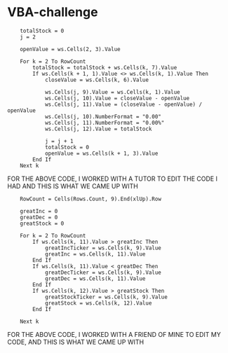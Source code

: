 # VBA-challenge
        
        totalStock = 0
        j = 2
        
        openValue = ws.Cells(2, 3).Value
    
        For k = 2 To RowCount
            totalStock = totalStock + ws.Cells(k, 7).Value
            If ws.Cells(k + 1, 1).Value <> ws.Cells(k, 1).Value Then
                closeValue = ws.Cells(k, 6).Value
    
                ws.Cells(j, 9).Value = ws.Cells(k, 1).Value
                ws.Cells(j, 10).Value = closeValue - openValue
                ws.Cells(j, 11).Value = (closeValue - openValue) / openValue
                ws.Cells(j, 10).NumberFormat = "0.00"
                ws.Cells(j, 11).NumberFormat = "0.00%"
                ws.Cells(j, 12).Value = totalStock
                    
                j = j + 1
                totalStock = 0
                openValue = ws.Cells(k + 1, 3).Value
            End If
        Next k
 FOR THE ABOVE CODE, I WORKED WITH A TUTOR TO EDIT THE CODE I HAD AND THIS IS WHAT WE CAME UP WITH 
 
        RowCount = Cells(Rows.Count, 9).End(xlUp).Row
        
        greatInc = 0
        greatDec = 0
        greatStock = 0
        
        For k = 2 To RowCount
            If ws.Cells(k, 11).Value > greatInc Then
                greatIncTicker = ws.Cells(k, 9).Value
                greatInc = ws.Cells(k, 11).Value
            End If
            If ws.Cells(k, 11).Value < greatDec Then
                greatDecTicker = ws.Cells(k, 9).Value
                greatDec = ws.Cells(k, 11).Value
            End If
            If ws.Cells(k, 12).Value > greatStock Then
                greatStockTicker = ws.Cells(k, 9).Value
                greatStock = ws.Cells(k, 12).Value
            End If
            
        Next k
 FOR THE ABOVE CODE, I WORKED WITH A FRIEND OF MINE TO EDIT MY CODE, AND THIS IS WHAT WE CAME UP WITH 
